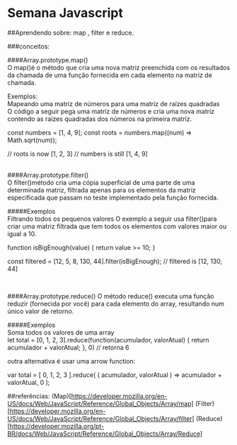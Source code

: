 <h1 textaling=center>Semana Javascript</h1>

##Aprendendo sobre: map , filter e reduce.

###conceitos:

####Array.prototype.map()<br>
O map()é o método que cria uma nova matriz preenchida com os resultados da chamada de uma função fornecida em cada elemento na matriz de chamada.<br>
<p>
Exemplos: <br>
Mapeando uma matriz de números para uma matriz de raízes quadradas<br>
O código a seguir pega uma matriz de números e cria uma nova matriz contendo as raízes quadradas dos números na primeira matriz.<br>

const numbers = [1, 4, 9];
const roots = numbers.map((num) => Math.sqrt(num));<br>

// roots is now     [1, 2, 3]
// numbers is still [1, 4, 9]
</p><br>
####Array.prototype.filter()<br>
O filter()método cria uma cópia superficial de uma parte de uma determinada matriz, filtrada apenas para os elementos da matriz especificada que passam no teste implementado pela função fornecida.<br>

#####Exemplos<br>
Filtrando todos os pequenos valores
O exemplo a seguir usa filter()para criar uma matriz filtrada que tem todos os elementos com valores maior ou igual a 10.<br>

function isBigEnough(value) {
  return value >= 10;
}<br>

const filtered = [12, 5, 8, 130, 44].filter(isBigEnough);
// filtered is [12, 130, 44]<br>

<br>

####Array.prototype.reduce()
O método reduce() executa uma função reduzir (fornecida por você) para cada elemento do array, resultando num único valor de retorno.

#####Exemplos<br>
Soma todos os valores de uma array<br>
let total = [0, 1, 2, 3].reduce(function(acumulador, valorAtual) {
   return acumulador + valorAtual;
 }, 0)
// retorna 6<br>

outra alternativa é usar uma arrow function:<br>

var total = [ 0, 1, 2, 3 ].reduce(
  ( acumulador, valorAtual ) => acumulador + valorAtual,
  0
);<br>


##referências:
(Map)[https://developer.mozilla.org/en-US/docs/Web/JavaScript/Reference/Global_Objects/Array/map]
(Filter)[https://developer.mozilla.org/en-US/docs/Web/JavaScript/Reference/Global_Objects/Array/filter]
(Reduce)[https://developer.mozilla.org/pt-BR/docs/Web/JavaScript/Reference/Global_Objects/Array/Reduce]


